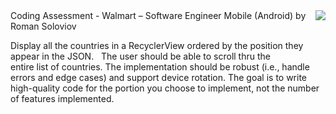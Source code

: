 
<img align="right" src="https://media4.giphy.com/media/v1.Y2lkPTc5MGI3NjExNXFzaXVpOHU1cXB5OHZkMjQ2OGxiMTVtc2lraWpmY3EwZXJhbGZqbyZlcD12MV9pbnRlcm5hbF9naWZfYnlfaWQmY3Q9Zw/1FSHlVxMTAupN3EVAu/giphy.gif">
Coding Assessment - Walmart – Software Engineer Mobile (Android) by Roman Soloviov

 Display all the countries in a RecyclerView ordered by the position they appear in the
JSON.
 
The user should be able to scroll thru the entire list of countries.
The implementation should be robust (i.e., handle errors and edge cases) and
support device rotation.
The goal is to write high-quality code for the portion you choose to implement, not the
number of features implemented.
